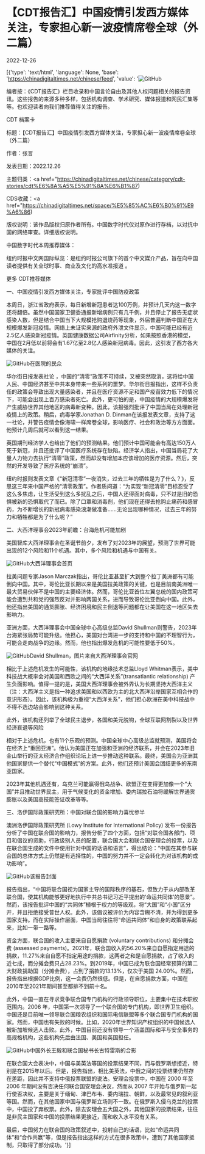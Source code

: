 # 【CDT报告汇】中国疫情引发西方媒体关注，专家担心新一波疫情席卷全球（外二篇）

2022-12-26

[{'type': 'text/html', 'language': None, 'base': 'https://chinadigitaltimes.net/chinese/feed', 'value': '![GitHub](https://chinadigitaltimes.net/chinese/files/2022/12/image-1671704608190-768x576.png)

编者按：《CDT报告汇》栏目收录和中国言论自由及其他人权问题相关的报告资讯。这些报告的来源多种多样，包括机构调查、学术研究、媒体报道和网民汇集等等。也欢迎读者向我们推荐值得关注的报告。

















CDT 档案卡

标题：【CDT报告汇】中国疫情引发西方媒体关注，专家担心新一波疫情席卷全球（外二篇）

作者：张言

发表日期：2022.12.26

主题归类：<a href="https://chinadigitaltimes.net/chinese/category/cdt-stories/cdt%E6%8A%A5%E5%91%8A%E6%B1%87)

CDS收藏：<a href="https://chinadigitaltimes.net/space/%E5%85%AC%E6%B0%91%E9%A6%86)

版权说明：该作品版权归原作者所有。中国数字时代仅对原作进行存档，以对抗中国的网络审查。详细版权说明。





中国数字时代本周推荐媒体：



纽约时报中文网国际纵览：是纽约时报公司旗下的首个中文媒介产品，旨在向中国读者提供有关全球时事、商业及文化的高水准报道 。



更多 CDT推荐媒体 

一、中国疫情引发西方媒体关注，专家批评中国防疫政策

本周日，浙江省政府表示，每日新增新冠患者达100万例，并预计几天内这一数字还将翻倍。虽然中国国家卫健委通报新增病例只有几千例，并且停止了报告无症状感染人数，但是结合中国当下大规模抢购退烧药等现象，外届普遍判断中国正在大规模爆发新冠疫情。网络上未证实来源的政府外泄文件显示，中国可能已经有近2.5亿人感染新冠疫情。英国健康数据公司Airfinity分析，如果按照香港的模型，中国在2月低以前将会有1.67亿至2.8亿人感染新冠病毒。因此，这引发了西方各大媒体的关注。

![GitHub](https://chinadigitaltimes.net/chinese/files/2022/12/image-1671704608190.png)在医院的民众

华尔街日报发表社论 ，中国的“清零”政策不可持续，又被突然取消，这将给中国人民、中国经济甚至中共本身带来一些系列的噩梦。华尔街日报指出，这样不负责任的政策会导致出现大量感染者，并且在医疗资源不足和国产疫苗效力低下的情况下，可能会出现上百万感染者死亡。此外，更可怕的是，中国疫情的大规模爆发将产生威胁世界其他地区的病毒新变种。因此，该报强烈批评了中国当局在处理新冠疫情上的政策。稍后，病毒学家Jonathan D. Dinman在该报发表文章，支持了这一社论，并警告疫情会像海啸一样席卷全球，影响医疗、社会和政治等方方面面。他预计几周后就可以看到这一结果。

英国期刊经济学人也给出了他们的预测结果。他们预计中国可能会有高达150万人死于新冠，并且还批评了中国医疗系统存在缺陷。经济学人指出，中国当局花了大量人力物力去执行“清零”政策，然而却没有增加本应该增加的医疗资源。然后，突然的开发导致了医疗系统的“崩溃”。

纽约时报则发表文章《“新冠清零”一夜消失，过去三年的牺牲是为了什么？》，反思这三年来中国严格的“清零政策”。作者质问道：“为实现“新冠清零”目标忍受了这么多焦虑，让生活受到这么多扰乱之后，中国人还得面对病毒，只不过是旧的恐惧被新的恐惧取代了而已。除了口罩和消毒剂，他们现在还得去抢购止痛药和感冒药，为不断增长的新冠病毒感染浪潮做准备……无论出现哪种情况，过去三年的努力和牺牲都是为了什么呢？”

二、大西洋理事会2023年前瞻：台海危机可能加剧

美国智库大西洋理事会在圣诞节前夕，发布了对2023年的展望，预测了世界可能出现的12个风险和11个机遇。其中，多个风险和机遇与中国有关。

![GitHub](https://chinadigitaltimes.net/chinese/files/2022/12/Atlantic-Council.png)大西洋理事会首页

拉美问题专家Jason Marczak指出，哥伦比亚甚至扩大到整个拉丁美洲都有可能倒向中国。其中，哥伦比亚长期以来是美国拉美政策的关键，也是目前南美洲唯一最大贸易伙伴不是中国的主要经济体。然而，哥伦比亚首位左翼总统的国内政策可能会遭到共和党的强烈反对并影响两国关系，进而导致哥伦比亚倒向中国。此外，他还指出美国的通货膨胀、经济困境和民主倒退等问题都在让美国在这一地区失去影响力。

亚洲方面，大西洋理事会中国全球中心高级总监David Shullman则警告，2023年台海紧张局势可能升级。他担心，美国对台湾进一步的支持和中国的不理智行为，可能会走向战争的边缘。然而，他也指出爆发危机的可能性要低于50%。

![GitHub](https://chinadigitaltimes.net/chinese/files/2022/12/David-O.-Shullman-headshot.jpg)David Shullman，图片来自大西洋理事会官网

相比于上述危机发生的可能性，该机构的地缘技术总监Lloyd Whitman表示，美中科技战大概率会对美国和西欧之间的“大西洋关系”(transatlantic relationship) 产生负面影响。值得一提的是，美国大西洋理事会被外界认为长期坚持大西洋主义（注：大西洋主义是指一种追求美国和以西欧为主的北大西洋沿岸国家互相合作的意识形态）。因此，该机构极为重视“大西洋关系”，他们担心欧洲在美中科技战中不得不选边站会影响到这种关系。

此外，该机构还列举了全球民主退步，各国和美元脱钩，全球互联网割裂以及世界经济衰退等风险

相对于上述危机，也有11个乐观的预测。中国全球中心高级总监就预测，美国将会在经济上“重回亚洲”。他认为美国正在加强和亚洲的经济联系，并会在2023年旧金山举行的亚太经济合作组织论坛上进一步推动这种联系。最终，美国会为亚洲其他国家提供一个替代“中国模式”的方案。此外，他们还预计美国会团结更多的东南亚国家。

2023年其他机遇还有，乌克兰可能赢得俄乌战争、欧盟正在变得更加像一个“大国”并且推动世界民主，用于气候变化的资金增加、委内瑞拉石油将缓解世界通货膨胀以及美国高技能签证改革等等。

三、洛伊国际政策研究所：中国对联合国的影响力喜忧参半

澳洲洛伊国际政策研究所 (Lowy Institute for International Policy) 发布一份报告分析了中国在联合国的影响力，报告分析了四个方面，包括“对联合国各部门、项目和倡议的资助，行政级别人员的配置，联合国大会和联合国安理会的投票，以及在联合国生成的文件中使用针对中国的话语和语言”，得出结论：“中国在其参与联合国的总体方式上仍然是有选择性的，中国的努力并不一定会转化为对该机构的成功影响”。

![GitHub](https://chinadigitaltimes.net/chinese/files/2022/12/FireShot-Capture-078-Mixed-report-card_-Chinas-influence-at-the-United-Nations-Lowy-Ins_-www.lowyinstitute.org_.png)该报告封面

报告指出，“中国将联合国视为国家主导的国际秩序的基石，但致力于从内部改革联合国，使其机构能够更好地执行中共总书记习近平提出的‘命运共同体’的愿景”。然而，该报告批评中国的“共同体”植根于权力的等级观，将“大国”和“小国”区分开，并且拒绝接受普世人权。此外，该倡议被评价为内容含糊不清，并为得到更多国家支持。而在实际操作层面，中国当局往往将“命运共同体”和自身的政策联系起来，比如一带一路等。

资金方面，联合国的收入主要来自自愿捐款 (voluntary contributions) 和分摊会费 (assessed payments)。2021年，联合国收入的56.20%来自自愿指定用途的捐款，11.27%来自自愿不指定用途的捐款，这两者之和是自愿捐款，占了收入的近七成，而分摊会费只占28.23%。到2019年，中国已成为联合国经常预算的第二大财政捐助国（分摊会费），占到了捐款的13.13%，仅次于美国 24.00%。然而，报告指出根据GDP比例，这一会费仍然很低。但是，在自愿捐款方面，中国在2010年至2021年期间甚至都排不到前十名。

此外，中国一直在寻求竞争联合国专门机构的行政领导职位，主要集中在技术职权范围内。2006 年，中国第一次领导了一个联合国的专门机构，即世界卫生组织。中国还是目前唯一领导联合国粮农组织和国际电信联盟等多个联合国专门机构的国家。然而，中国也有失败的时候。比如，2020年世界知识产权组织的中国候选人被新加坡候选人击败。此外，中国目前还没有领导一个涵盖国际和平与安全事务的高规格机构，这些机构先后由法国、美国和英国担任。

![GitHub](https://chinadigitaltimes.net/chinese/files/2022/12/Wang-Yi-and-Guterres-2022-compressed.jpg)中国外长王毅和联合国秘书长古特雷斯的合影

在联合国大会表决中，中国与美英法等国的投票结果不同，而与俄罗斯想接近，特别是在2015年以后。但是，报告指出，相比美英法，中俄之间的投票结果仍然存在差距，因此并不支持中俄投票联盟的说法。安理会投票中，中国在 2000 年至 2006 年期间没有否决任何联合国安理会决议，然而从 2007 年开始与俄罗斯一起行使否决权，主要是关于缅甸、津巴布韦、委内瑞拉、朝鲜，以及最常见的叙利亚等国。然而，在其他国家中国与俄罗斯立场则不一致。在俄罗斯入侵乌克兰的投票中，中国投了弃权票。此外，除去安理会五大国之外，其他国家的投票结果，往往是非民主国家和中国的投票结果更接近，而和收入水平没有关系。

最后，中国努力在联合国的政策叙述中，投射自己的话语，比如“命运共同体”和“合作共赢”等，但是报告指出这样的方式在很多政策中，遭到了其他国家抵制，只取得了部分成功。'}]